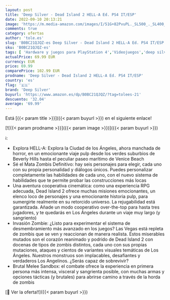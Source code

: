 ```yaml
---
layout: post
title: 'Deep Silver - Dead Island 2 HELL-A Ed. PS4 IT/ESP'
date: 2022-09-10 20:13:21
image: 'https://m.media-amazon.com/images/I/51G+82PvuPL._SL500_._SL400_.jpg'
comments: true
category: ofertas
author: 'tole.es'
slug: 'B0BC21QJQZ-es Deep Silver - Dead Island 2 HELL-A Ed. PS4 IT/ESP'
sku: 'B0BC21QJQZ-es'
tags: [ 'Hardware y juegos para PlayStation 4','Videojuegos','deep silver','ps4','🇪🇸', ]
actualPrice: 69.99 EUR
currency: EUR
price: 69.99
comparePrice: 102.99 EUR
prodname: 'Deep Silver - Dead Island 2 HELL-A Ed. PS4 IT/ESP'
country: 'es'
flag: '🇪🇸'
brand: 'Deep Silver'
buyurl: 'https://www.amazon.es/dp/B0BC21QJQZ/?tag=tolees-21'
descuento: '32.04'
average: '69.99'
---
```


Está [{{< param title >}}]({{< param buyurl >}}) en el siguiente enlace!

[![{{< param prodname >}}]({{< param image >}})]({{< param buyurl >}})

ℹ️:

- Explora HELL-A: Explora la Ciudad de los Ángeles, ahora manchada de horror, en un emocionante viaje pulp desde los verdes suburbios de Beverly Hills hasta el peculiar paseo marítimo de Venice Beach
- Sé el Mata Zombis Definitivo: hay seis personajes para elegir, cada uno con su propia personalidad y diálogos únicos. Puedes personalizar completamente las habilidades de cada uno, con el nuevo sistema de habilidades que te permite probar las construcciones más locas
- Una aventura cooperativa cinemática: como una experiencia RPG adecuada, Dead Island 2 ofrece muchas misiones emocionantes, un elenco loco de personajes y una emocionante historia pulp, para sumergirte realmente en su retorcido universo. La rejugabilidad está garantizada. Añade un modo cooperativo over-the-top para hasta tres jugadores, y te quedarás en Los Ángeles durante un viaje muy largo (y sangriento)
- Invasión Zombie: ¿Listo para experimentar el sistema de desmembramiento más avanzado en los juegos? Las Vegas está repleta de zombis que se ven y reaccionan de manera realista. Estos miserables mutados son el corazón reanimado y podrido de Dead Island 2 con docenas de tipos de zombis distintos, cada uno con sus propias mutaciones, ataques y cientos de variantes visuales temáticas de Los Ángeles. Nuestros monstruos son implacables, desafiantes y verdaderos Los Angelinos. ¿Serás capaz de sobrevivir?
- Brutal Melee Sandbox: el combate ofrece la experiencia en primera persona más intensa, visceral y sangrienta posible, con muchas armas y opciones tácticas (y brutales) para abrirse camino a través de la horda de zombis

[🛒 Ver la oferta!!]({{< param buyurl >}})
